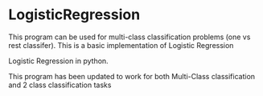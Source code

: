 LogisticRegression
==================

This program can be used for multi-class classification problems (one vs rest classifer).
This is a basic implementation of Logistic Regression

Logistic Regression in python.

This program has been updated to work for both Multi-Class classification and 2 class classification tasks

